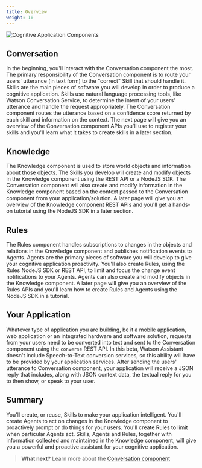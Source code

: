 ```yaml
---
title: Overview
weight: 10
---
```

![Cognitive Application Components]({{site.baseurl}}/images/wpa_overview2.png)


## Conversation 

In the beginning, you'll interact with the Conversation component the most.  The primary responsibility of the Conversation component is to route your users' utterance (in text form) to the "correct" Skill that should handle it.  Skills are the main pieces of software you will develop in order to produce a cognitive application.  Skills use natural language processing tools, like Watson Conversation Service, to determine the intent of your users' utterance and handle the request appropriately.  The Conversation component routes the utterance based on a confidence score returned by each skill and information on the context.  The next page will give you an overview of the Conversation component APIs you'll use to register your skills and you'll learn what it takes to create skills in a later section.

## Knowledge 

The Knowledge component is used to store world objects and information about those objects.  The Skills you develop will create and modify objects in the Knowledge component using the REST API or a NodeJS SDK.  The Conversation component will also create and modify information in the Knowledge component based on the context passed to the Conversation component from your application/solution.  A later page will give you an overview of the Knowledge component REST APIs and you'll get a hands-on tutorial using the NodeJS SDK in a later section. 

## Rules 

The Rules component handles subscriptions to changes in the objects and relations in the Knowledge component and publishes notification events to Agents.  Agents are the primary pieces of software you will develop to give your cognitive application proactivity.  You'll also create Rules, using the Rules NodeJS SDK or REST API, to limit and focus the change event notifications to your Agents.  Agents can also create and modify objects in the Knowledge component.  A later page will give you an overview of the Rules APIs and you'll learn how to create Rules and Agents using the NodeJS SDK in a tutorial.

## Your Application

Whatever type of application you are building, be it a mobile application, web application or an integrated hardware and software solution, requests from your users need to be converted into text and sent to the Conversation component using the `converse` REST API.  In this beta, Watson Assistant doesn't include Speech-to-Text conversion services, so this ability will have to be provided by your application services.  After sending the users' utterance to Conversation component, your application will receive a JSON reply that includes, along with JSON context data, the textual reply for you to then show, or speak to your user.

## Summary

You'll create, or reuse, Skills to make your application intelligent.  You'll create Agents to act on changes in the Knowledge component to proactively prompt or do things for your users.  You'll create Rules to limit when particular Agents act.  Skills, Agents and Rules, together with information collected and maintained in the Knowledge component, will give you a powerful and proactive assistant for your cognitive application. 

>**What next?**  Learn more about the [Conversation component]({{site.baseurl}}/understand-service/core) 

